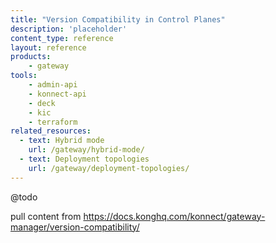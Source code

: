 ```yaml
---
title: "Version Compatibility in Control Planes"
description: 'placeholder'
content_type: reference
layout: reference
products:
    - gateway
tools:
    - admin-api
    - konnect-api
    - deck
    - kic
    - terraform
related_resources:
  - text: Hybrid mode
    url: /gateway/hybrid-mode/
  - text: Deployment topologies
    url: /gateway/deployment-topologies/
---
```


@todo

pull content from https://docs.konghq.com/konnect/gateway-manager/version-compatibility/